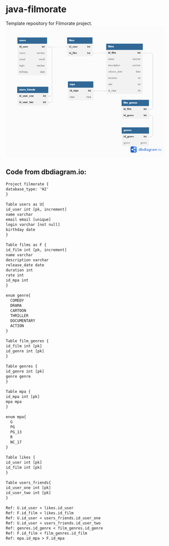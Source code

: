 # java-filmorate
Template repository for Filmorate project.
![diagram](https://github.com/EvgenyBelykh/java-filmorate/blob/main/filmorate%20(5).png)

## Code from dbdiagram.io:



  ``` 
  Project filmorate {
  database_type: 'H2'
}

Table users as U{
  id_user int [pk, increment]
  name varchar
  email email [unique]
  login varchar [not null]
  birthday date
}

Table films as F {
  id_film int [pk, increment]
  name varchar
  description varchar
  release_date date
  duration int
  rate int
  id_mpa int
}

enum genre{
    COMEDY
    DRAMA
    CARTOON
    THRILLER
    DOCUMENTARY
    ACTION
  }
  
Table film_genres {
  id_film int [pk]
  id_genre int [pk]
}

Table genres {
  id_genre int [pk]
  genre genre
}

Table mpa {
  id_mpa int [pk]
  mpa mpa
}

enum mpa{
    G
    PG
    PG_13
    R
    NC_17
}

Table likes {
  id_user int [pk]
  id_film int [pk]
}

Table users_friends{
  id_user_one int [pk]
  id_user_two int [pk]
}

Ref: U.id_user < likes.id_user
Ref: F.id_film < likes.id_film
Ref: U.id_user < users_friends.id_user_one
Ref: U.id_user < users_friends.id_user_two
Ref: genres.id_genre < film_genres.id_genre
Ref: F.id_film < film_genres.id_film
Ref: mpa.id_mpa > F.id_mpa
   ```
